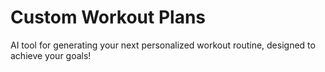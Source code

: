 # Custom Workout Plans
AI tool for generating your next personalized workout routine, designed to achieve your goals!
